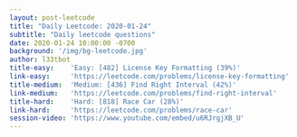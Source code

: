 ```yaml
---
layout: post-leetcode
title: "Daily Leetcode: 2020-01-24"
subtitle: "Daily leetcode questions"
date: 2020-01-24 10:00:00 -0700
background: '/img/bg-leetcode.jpg'
author: l33tbot
title-easy:    'Easy: [482] License Key Formatting (39%)'
link-easy:     'https://leetcode.com/problems/license-key-formatting'
title-medium:  'Medium: [436] Find Right Interval (42%)'
link-medium:   'https://leetcode.com/problems/find-right-interval'
title-hard:    'Hard: [818] Race Car (28%)'
link-hard:     'https://leetcode.com/problems/race-car'
session-video: 'https://www.youtube.com/embed/u6RJrgjXB_U'
---
```

